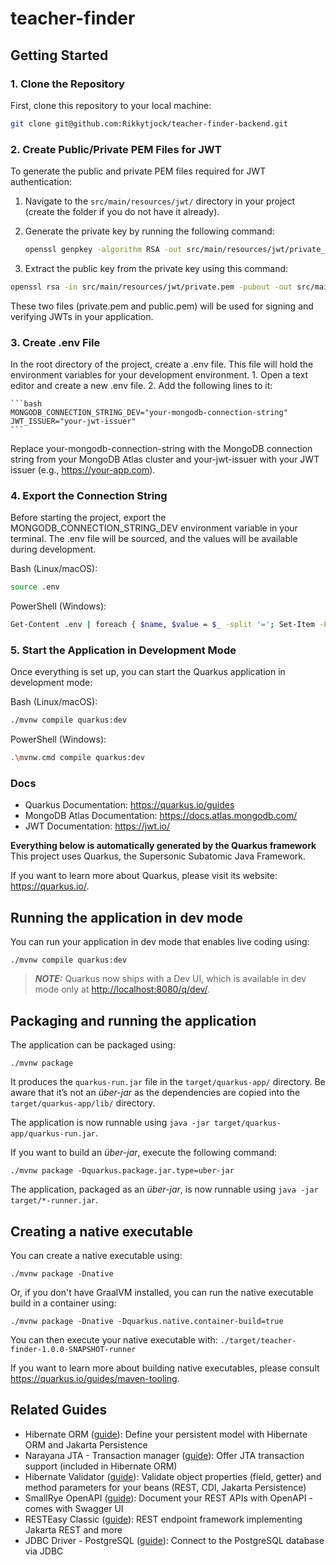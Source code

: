 # teacher-finder

## Getting Started

### 1. Clone the Repository

First, clone this repository to your local machine:

```bash
git clone git@github.com:Rikkytjock/teacher-finder-backend.git
```
### 2. Create Public/Private PEM Files for JWT

To generate the public and private PEM files required for JWT authentication:

1. Navigate to the `src/main/resources/jwt/` directory in your project (create the folder if you do not have it already).

2. Generate the private key by running the following command:

   ```bash
   openssl genpkey -algorithm RSA -out src/main/resources/jwt/private_key.pem -pkeyopt rsa_keygen_bits:2048
   ```
3. Extract the public key from the private key using this command:

  ```bash
  openssl rsa -in src/main/resources/jwt/private.pem -pubout -out src/main/resources/jwt/public_key.pem
  ```

These two files (private.pem and public.pem) will be used for signing and verifying JWTs in your application.

### 3. Create .env File ###

In the root directory of the project, create a .env file. This file will hold the environment variables for your development environment.
    1. Open a text editor and create a new .env file.
    2. Add the following lines to it:

    ```bash
    MONGODB_CONNECTION_STRING_DEV="your-mongodb-connection-string"
    JWT_ISSUER="your-jwt-issuer"
    ```
Replace your-mongodb-connection-string with the MongoDB connection string from your MongoDB Atlas cluster and your-jwt-issuer with your JWT issuer (e.g., https://your-app.com).

### 4. Export the Connection String ###

Before starting the project, export the MONGODB_CONNECTION_STRING_DEV environment variable in your terminal. The .env file will be sourced, and the values will be available during development.

Bash (Linux/macOS):
```bash
source .env
```

PowerShell (Windows):
```bash
Get-Content .env | foreach { $name, $value = $_ -split '='; Set-Item -Path Env:\$name.Trim() -Value $value.Trim() }
```

### 5. Start the Application in Development Mode ###

Once everything is set up, you can start the Quarkus application in development mode:

Bash (Linux/macOS):
```bash
./mvnw compile quarkus:dev
```

PowerShell (Windows):
```bash
.\mvnw.cmd compile quarkus:dev
```

### Docs ###

- Quarkus Documentation: https://quarkus.io/guides
- MongoDB Atlas Documentation: https://docs.atlas.mongodb.com/
- JWT Documentation: https://jwt.io/
   

**Everything below is automatically generated by the Quarkus framework**
This project uses Quarkus, the Supersonic Subatomic Java Framework.

If you want to learn more about Quarkus, please visit its website: <https://quarkus.io/>.

## Running the application in dev mode

You can run your application in dev mode that enables live coding using:

```shell script
./mvnw compile quarkus:dev
```

> **_NOTE:_**  Quarkus now ships with a Dev UI, which is available in dev mode only at <http://localhost:8080/q/dev/>.

## Packaging and running the application

The application can be packaged using:

```shell script
./mvnw package
```

It produces the `quarkus-run.jar` file in the `target/quarkus-app/` directory.
Be aware that it’s not an _über-jar_ as the dependencies are copied into the `target/quarkus-app/lib/` directory.

The application is now runnable using `java -jar target/quarkus-app/quarkus-run.jar`.

If you want to build an _über-jar_, execute the following command:

```shell script
./mvnw package -Dquarkus.package.jar.type=uber-jar
```

The application, packaged as an _über-jar_, is now runnable using `java -jar target/*-runner.jar`.

## Creating a native executable

You can create a native executable using:

```shell script
./mvnw package -Dnative
```

Or, if you don't have GraalVM installed, you can run the native executable build in a container using:

```shell script
./mvnw package -Dnative -Dquarkus.native.container-build=true
```

You can then execute your native executable with: `./target/teacher-finder-1.0.0-SNAPSHOT-runner`

If you want to learn more about building native executables, please consult <https://quarkus.io/guides/maven-tooling>.

## Related Guides

- Hibernate ORM ([guide](https://quarkus.io/guides/hibernate-orm)): Define your persistent model with Hibernate ORM and Jakarta Persistence
- Narayana JTA - Transaction manager ([guide](https://quarkus.io/guides/transaction)): Offer JTA transaction support (included in Hibernate ORM)
- Hibernate Validator ([guide](https://quarkus.io/guides/validation)): Validate object properties (field, getter) and method parameters for your beans (REST, CDI, Jakarta Persistence)
- SmallRye OpenAPI ([guide](https://quarkus.io/guides/openapi-swaggerui)): Document your REST APIs with OpenAPI - comes with Swagger UI
- RESTEasy Classic ([guide](https://quarkus.io/guides/resteasy)): REST endpoint framework implementing Jakarta REST and more
- JDBC Driver - PostgreSQL ([guide](https://quarkus.io/guides/datasource)): Connect to the PostgreSQL database via JDBC

